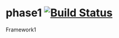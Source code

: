 # phase1   [![Build Status](https://travis-ci.org/theabrar/phase1.svg?branch=master)](https://travis-ci.org/theabrar/phase1)
Framework1 


